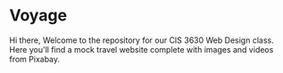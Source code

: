 # Voyage
Hi there,
Welcome to the repository for our CIS 3630 Web Design class. Here you'll find a mock travel website complete with images and videos from Pixabay. 
